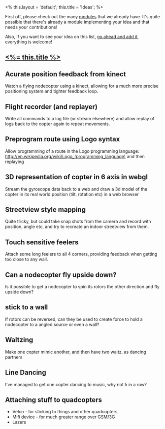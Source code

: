 <%
this.layout = 'default';
this.title = 'Ideas';
%>

First off, please check out the many [modules](http://nodecopter.com/modules) that
we already have. It's quite possible that there's already a module implementing your
idea and that needs your contributions!

Also, if you want to see your idea on this list, [go ahead and add it](https://github.com/nodecopter/nodecopter.com/edit/master/pages/ideas.md), everything
is welcome!

<h2 id="ideas"><a href="#ideas"><%= this.title %></a></h2>

## Acurate position feedback from kinect

Watch a flying nodecopter using a kinect, allowing for a much more precise positioning system and tighter feedback loop.

## Flight recorder (and replayer)

Write all commands to a log file (or stream elsewhere) and allow replay of logs back to the copter again to repeat movements. 

## Preprogram route using Logo syntax

Allow programming of a route in the Logo programming language: http://en.wikipedia.org/wiki/Logo_(programming_language) and then replaying

## 3D representation of copter in 6 axis in webgl

Stream the gyroscope data back to a web and draw a 3d model of the copter in its real world position (tilt, rotation etc) in a web browser 

## Streetview style mapping

Quite tricky, but could take snap shots from the camera and record with position, angle etc, and try to recreate an indoor streetview from them.

## Touch sensitive feelers

Attach some long feelers to all 4 corners, providing feedback when getting too close to any wall.

## Can a nodecopter fly upside down?

Is it possible to get a nodecopter to spin its rotors the other direction and fly upside down?

## stick to a wall

If rotors can be reversed, can they be used to create force to hold a nodecopter to a angled source or even a wall?

## Waltzing

Make one copter mimic another, and then have two waltz, as dancing partners

## Line Dancing

I've managed to get one copter dancing to music, why not 5 in a row?

## Attaching stuff to quadcopters

* Velco - for sticking to things and other quadcopters
* Mifi device - for much greater range over GSM/3G
* Lazers
